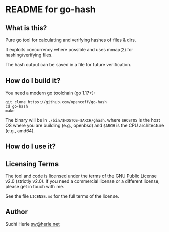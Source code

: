 # README for go-hash

## What is this?
Pure go tool for calculating and verifying hashes of files & dirs.

It exploits concurrency where possible and uses mmap(2) for
hashing/verifying files.

The hash output can be saved in a file for future verification.


## How do I build it?
You need a modern go toolchain (go 1.17+):


    git clone https://github.com/opencoff/go-hash
    cd go-hash
    make

The binary will be in `./bin/$HOSTOS-$ARCH/ghash`.
where `$HOSTOS` is the host OS where you are building (e.g., openbsd)
and `$ARCH` is the CPU architecture (e.g., amd64).

## How do I use it?


## Licensing Terms
The tool and code is licensed under the terms of the
GNU Public License v2.0 (strictly v2.0). If you need a commercial
license or a different license, please get in touch with me.

See the file ``LICENSE.md`` for the full terms of the license.

## Author
Sudhi Herle <sw@herle.net>

